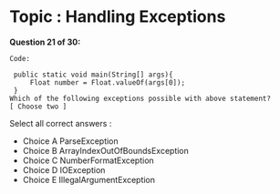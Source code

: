 Topic : Handling Exceptions
===========================
**Question 21 of 30:**
```
Code: 

 public static void main(String[] args){
     Float number = Float.valueOf(args[0]);
 } 
Which of the following exceptions possible with above statement? 
[ Choose two ]
```

Select all correct answers :
- Choice A ParseException
- Choice B ArrayIndexOutOfBoundsException
- Choice C NumberFormatException
- Choice D IOException
- Choice E IllegalArgumentException

